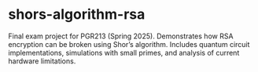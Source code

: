 # shors-algorithm-rsa
Final exam project for PGR213 (Spring 2025). Demonstrates how RSA encryption can be broken using Shor’s algorithm. Includes quantum circuit implementations, simulations with small primes, and analysis of current hardware limitations.
